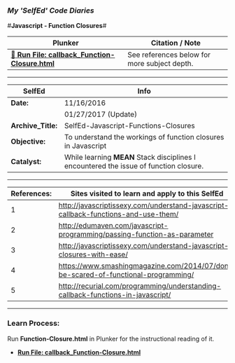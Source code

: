 ### **_My 'SelfEd' Code Diaries_**
#**Javascript - Function Closures**#

Plunker | Citation / Note
----------------------------------------------------------------------------------------------------|-------------------------------------
[**:small_blue_diamond: Run File: callback_Function-Closure.html**](https://plnkr.co/edit/vaAyx2nm6eVaW3rhJUy5?p=preview) | See references below for more subject depth.

** **

**SelfEd**          |  **Info** 
------------------- | ------------------------------------------------------------------------
**Date:**           | 11/16/2016 
                    | 01/27/2017 (Update)
**Archive_Title:**  | SelfEd-Javascript-Functions-Closures
**Objective:**      | To understand the workings of function closures in Javascript
**Catalyst:**       | While learning **MEAN** Stack disciplines I encountered the issue of function closure. 

** **

**References:**       | **Sites visited to learn and apply to this SelfEd**
----------------------|-----------------------
1                     | http://javascriptissexy.com/understand-javascript-callback-functions-and-use-them/
2                     | http://edumaven.com/javascript-programming/passing-function-as-parameter
3                     | http://javascriptissexy.com/understand-javascript-closures-with-ease/
4                     | https://www.smashingmagazine.com/2014/07/dont-be-scared-of-functional-programming/
5                     | http://recurial.com/programming/understanding-callback-functions-in-javascript/

****
### **Learn Process:**

Run  **Function-Closure.html** in Plunker for the instructional reading of it.    
- **[Run File: callback_Function-Closure.html](https://plnkr.co/edit/vaAyx2nm6eVaW3rhJUy5?p=preview)**

